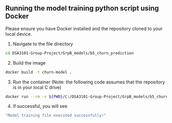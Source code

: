 ## Running the model training python script using Docker
Please ensure you have Docker installed and the repository cloned to your local device.
1. Navigate to the file directory
  ```bash
  cd DSA3101-Group-Project/GrpB_models/b5_churn_prediction
  ```

2. Build the image
  ```bash
  docker build -t churn-model .
  ```
3. Run the container (Note: the following code assumes that the repository is in your local C drive)
  ```bash
  docker run --rm -v ${PWD}/C:/DSA3101-Group-Project/GrpB_models/b5_churn_prediction churn-model
  ```
4. If successful, you will see
  ```bash
  "Model training file executed successfully!"
  ```